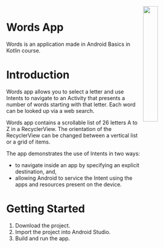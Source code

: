 <img src="https://user-images.githubusercontent.com/46245749/129199407-95144a0b-db31-4b79-acb8-d505b83076a7.gif" width="28%" height="28%" align="right"/>

# Words App

Words is an application made in Android Basics in Kotlin course.

# Introduction

Words app allows you to select a letter and use Intents to navigate to an Activity that
presents a number of words starting with that letter. Each word can be looked up via a web search.

Words app contains a scrollable list of 26 letters A to Z in a RecyclerView. The orientation
of the RecyclerView can be changed between a vertical list or a grid of items.

The app demonstrates the use of Intents in two ways:
* to navigate inside an app by specifying an explicit destination, and,
* allowing Android to service the Intent using the apps and resources present on the device.

# Getting Started

1. Download the project.
2. Import the project into Android Studio.
3. Build and run the app.
